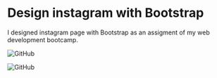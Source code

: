 # Design instagram with Bootstrap

I designed instagram page with Bootstrap as an assigment of my web development bootcamp.

![GitHub](https://raw.githubusercontent.com/tubapolat/kodluyoruzilkrepo/InstagramProject/img/screenShots/first.png)

![GitHub](https://raw.githubusercontent.com/tubapolat/kodluyoruzilkrepo/InstagramProject/img/screenShots/second.png)